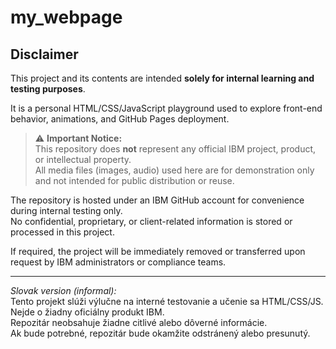 # my_webpage

## Disclaimer

This project and its contents are intended **solely for internal learning and testing purposes**.

It is a personal HTML/CSS/JavaScript playground used to explore front-end behavior, animations, and GitHub Pages deployment.

> ⚠️ **Important Notice:**  
This repository does **not** represent any official IBM project, product, or intellectual property.  
All media files (images, audio) used here are for demonstration only and not intended for public distribution or reuse.

The repository is hosted under an IBM GitHub account for convenience during internal testing only.  
No confidential, proprietary, or client-related information is stored or processed in this project.

If required, the project will be immediately removed or transferred upon request by IBM administrators or compliance teams.

---

*Slovak version (informal):*  
Tento projekt slúži výlučne na interné testovanie a učenie sa HTML/CSS/JS.  
Nejde o žiadny oficiálny produkt IBM.  
Repozitár neobsahuje žiadne citlivé alebo dôverné informácie.  
Ak bude potrebné, repozitár bude okamžite odstránený alebo presunutý.
